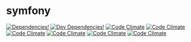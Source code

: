 # symfony

[![Dependencies!](https://img.shields.io/david/RumpelRaisch/symfony.svg?style=flat-square)](https://david-dm.org/RumpelRaisch/symfony)
[![Dev Dependencies!](https://img.shields.io/david/dev/RumpelRaisch/symfony.svg?style=flat-square)](https://david-dm.org/RumpelRaisch/symfony?type=dev)
[![Code Climate](https://img.shields.io/codeclimate/maintainability/RumpelRaisch/symfony.svg?style=flat-square)](https://codeclimate.com/github/RumpelRaisch/symfony)
[![Code Climate](https://img.shields.io/codeclimate/maintainability-percentage/RumpelRaisch/symfony.svg?style=flat-square)](https://codeclimate.com/github/RumpelRaisch/symfony)
[![Code Climate](https://img.shields.io/codeclimate/issues/RumpelRaisch/symfony.svg?style=flat-square)](https://codeclimate.com/github/RumpelRaisch/symfony)
[![Code Climate](https://img.shields.io/codeclimate/coverage/RumpelRaisch/symfony.svg?style=flat-square)](https://codeclimate.com/github/RumpelRaisch/symfony)
[![Code Climate](https://img.shields.io/codeclimate/coverage-letter/RumpelRaisch/symfony.svg?style=flat-square)](https://codeclimate.com/github/RumpelRaisch/symfony)
[![Code Climate](https://img.shields.io/codeclimate/tech-debt/RumpelRaisch/symfony.svg?style=flat-square)](https://codeclimate.com/github/RumpelRaisch/symfony)
